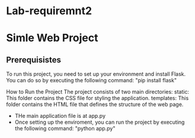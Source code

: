 # Lab-requiremnt2

# Simle Web Project

## Prerequisistes
To run this project, you need to set up your environment and install Flask. You can do so by executing the following command: "pip install flask"

How to Run the Project
The project consists of two main directories:
  static: This folder contains the CSS file for styling the application.
  templates: This folder contains the HTML file that defines the structure of the web page.
- THe main application file is at app.py
- Once setting up the enviroment, you can run the project by executing the following command: "python app.py"
